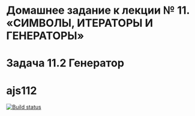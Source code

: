 # Домашнее задание к лекции № 11. «СИМВОЛЫ, ИТЕРАТОРЫ И ГЕНЕРАТОРЫ»
# Задача 11.2 Генератор
# ajs112

[![Build status](https://ci.appveyor.com/api/projects/status/3y8ufu1hv8uwuane?svg=true)](https://ci.appveyor.com/project/IsmagilovRF/ajs112)
